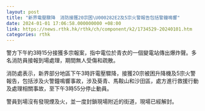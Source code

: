 ```yaml
---
layout: post
title: "新界電壓驟降　消防接獲20宗困\U000282E2及5宗火警報告包括警鐘鳴響"
date: 2024-01-01 17:06:58.000000000 +08:00
link: https://news.rthk.hk/rthk/ch/component/k2/1734529-20240101.htm
categories: rthk
---
```


警方下午約3時15分接獲多宗報案，指中電位於青衣的一個變電站傳出爆炸聲。多名消防員接報到場處理，期間無人受傷和疏散。

消防處表示，新界部分地區下午3時許電壓驟降，接獲20宗被困升降機及5宗火警報告，包括涉及火警鐘鳴響事故，涉及葵青、馬鞍山和沙田區，處方進行救援行動及處理相關事故，至下午3時55分停止動員。

警員到場沒有發現煙及火，並一度封鎖現場附近的街道，現場已經解封。
